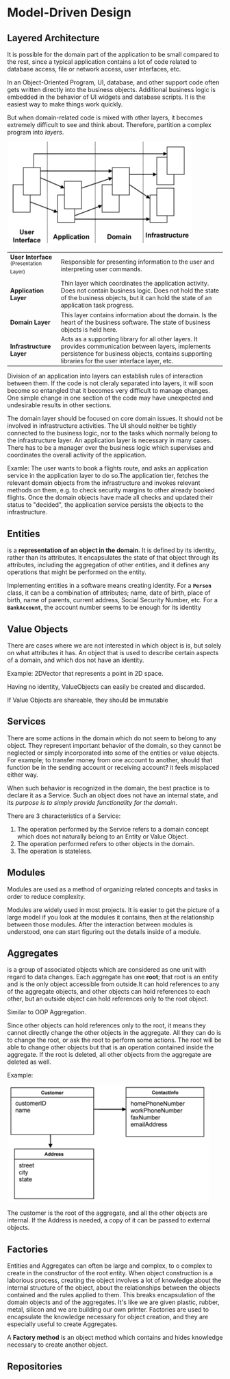 # Model-Driven Design


## **Layered Architecture**

It is possible for the domain part of the application to be small compared to the rest, since a typical application contains a lot of code related to database access, file or network access, user interfaces, etc.

In an Object-Oriented Program, UI, database, and other support code often gets written directly into the business objects. Additional business logic is embedded in the behavior of UI widgets and database scripts. It is the easiest way to make things work quickly.

But when domain-related code is mixed with other layers, it becomes extremely difficult to see and think about. Therefore, partition a complex program into *layers*.

![](.imgs/layered-archi.png)

|||
|-|-|
|**User Interface**<br><sup>(Presentation Layer)|Responsible for presenting information to the user and interpreting user commands.|
|**Application Layer**|Thin layer which coordinates the application activity. Does not contain business logic. Does not hold the state of the business objects, but it can hold the state of an application task progress.|
|**Domain Layer**|This layer contains information about the domain. Is the heart of the business software. The state of business objects is held here.|
|**Infrastructure Layer**|Acts as a supporting library for all other layers. It provides communication between layers, implements persistence for business objects, contains supporting libraries for the user interface layer, etc.|

Division of an application into layers can establish rules of interaction between them. If the code is not cleraly separated into layers, it will soon become so entangled that it becomes very difficult to manage changes. One simple change in one section of the code may have unexpected and undesirable results in other sections. 

The domain layer should be focused on core domain issues. It should not be involved in infrastructure activities. The UI should neither be tightly connected to the business logic, nor to the tasks which normally belong to the infrastructure layer. An application layer is necessary in many cases. There has to be a manager over the business logic which supervises and coordinates the overall activity of the application.

Examle: The user wants to book a flights route, and asks an application service in the application layer to do so.The application tier, fetches the relevant domain objects from the infrastructure and invokes relevant methods on them, e.g. to check security margins to other already booked flights. Once the domain objects have made all checks and updated their status to "decided", the application service persists the objects to the infrastructure.

## **Entities**

is a **representation of an object in the domain**. It is defined by its identity, rather than its attributes. It encapsulates the state of that object through its attributes, including the aggregation of other entities, and it defines any operations that might be performed on the entity.

Implementing entities in a software means creating identity. For a **`Person`** class, it can be a combination of attributes; name, date of birth, place of birth, name of parents, current address, Social Security Number, etc. For a **`BankAccount`**, the account number seems to be enough for its identity

## **Value Objects** 

There are cases  where we are not interested in which object is is, but solely on what attributes it has. An object that is used to describe certain aspects of a domain, and which dos not have an identity.

Example: 2DVector that represents a point in 2D space.

Having no identity, ValueObjects can easily be created and discarded.

If Value Objects are shareable, they should be immutable

## **Services**

There are some actions in the domain which do not seem to belong to any object. They represent important behavior of the domain, so they cannot be neglected or simply incorporated into some of the entities or value objects. For example; to transfer money from one account to another, should that function be in the sending account or receiving account? it feels misplaced either way.

When such behavior is recognized in the domain, the best practice is to declare it as a Service. Such an object does not have an internal state, and its *purpose is to simply provide functionality for the domain*.

There are 3 characteristics of a Service:
1. The operation performed by the Service refers to a domain concept which does not naturally belong to an Entity or Value Object.
2. The operation performed refers to other objects in the domain.
3. The operation is stateless.

## **Modules**
Modules are used as a method of organizing related concepts and tasks in order to reduce complexity.

Modules are widely used in most projects. It is easier to get the picture of a large model if you look at the modules it contains, then at the relationship between those modules. After the interaction between modules is understood, one can start figuring out the details inside of a module. 

## **Aggregates**
is a group of associated objects which are considered as one unit with regard to data changes. Each aggregate has one **root**; that root is an entity and is the only object accessible from outside.It can hold references to any of the aggregate objects, and other objects can hold references to each other, but an outside object can hold references only to the root object.

Similar to OOP Aggregation.

Since other objects can hold references only to the root, it means they cannot directly change the other objects in the aggregate. All they can do is to change the root, or ask the root to perform some actions. The root will be able to change other objects but that is an operation contained inside the aggregate. If the root is deleted, all other objects from the aggregate are deleted as well.

Example:

![](.imgs/aggregate1.png)

The customer is the root of the aggregate, and all the other objects are internal. If the Address is needed, a copy of it can be passed to external objects.

## **Factories**
Entities and Aggregates can often be large and complex, to o complex to create in the constructor of the root entity.
When object construction is a laborious process, creating the object involves a lot of knowledge about the internal structure of the object, about the relationships between the objects contained and the rules applied to them. This breaks encapsulation of the domain objects and of the aggregates. It's like we are given plastic, rubber, metal, silicon and we are building our own printer.
Factories are used to encapsulate the knowledge necessary for object creation, and they are especially useful to create Aggregates.

A **Factory method** is an object method which contains and hides knowledge necessary to create another object. 

## **Repositories**